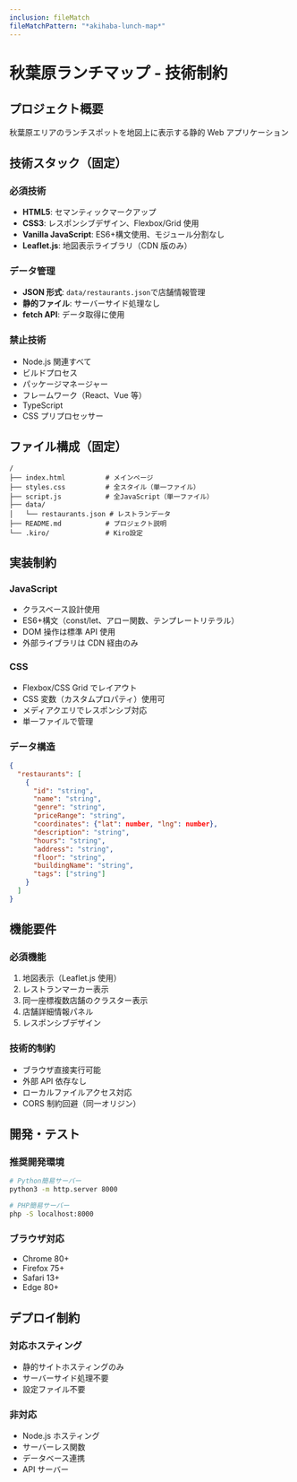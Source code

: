 ```yaml
---
inclusion: fileMatch
fileMatchPattern: "*akihaba-lunch-map*"
---
```


# 秋葉原ランチマップ - 技術制約

## プロジェクト概要

秋葉原エリアのランチスポットを地図上に表示する静的 Web アプリケーション

## 技術スタック（固定）

### 必須技術

- **HTML5**: セマンティックマークアップ
- **CSS3**: レスポンシブデザイン、Flexbox/Grid 使用
- **Vanilla JavaScript**: ES6+構文使用、モジュール分割なし
- **Leaflet.js**: 地図表示ライブラリ（CDN 版のみ）

### データ管理

- **JSON 形式**: `data/restaurants.json`で店舗情報管理
- **静的ファイル**: サーバーサイド処理なし
- **fetch API**: データ取得に使用

### 禁止技術

- Node.js 関連すべて
- ビルドプロセス
- パッケージマネージャー
- フレームワーク（React、Vue 等）
- TypeScript
- CSS プリプロセッサー

## ファイル構成（固定）

```
/
├── index.html          # メインページ
├── styles.css          # 全スタイル（単一ファイル）
├── script.js           # 全JavaScript（単一ファイル）
├── data/
│   └── restaurants.json # レストランデータ
├── README.md           # プロジェクト説明
└── .kiro/              # Kiro設定
```

## 実装制約

### JavaScript

- クラスベース設計使用
- ES6+構文（const/let、アロー関数、テンプレートリテラル）
- DOM 操作は標準 API 使用
- 外部ライブラリは CDN 経由のみ

### CSS

- Flexbox/CSS Grid でレイアウト
- CSS 変数（カスタムプロパティ）使用可
- メディアクエリでレスポンシブ対応
- 単一ファイルで管理

### データ構造

```json
{
  "restaurants": [
    {
      "id": "string",
      "name": "string",
      "genre": "string",
      "priceRange": "string",
      "coordinates": {"lat": number, "lng": number},
      "description": "string",
      "hours": "string",
      "address": "string",
      "floor": "string",
      "buildingName": "string",
      "tags": ["string"]
    }
  ]
}
```

## 機能要件

### 必須機能

1. 地図表示（Leaflet.js 使用）
2. レストランマーカー表示
3. 同一座標複数店舗のクラスター表示
4. 店舗詳細情報パネル
5. レスポンシブデザイン

### 技術的制約

- ブラウザ直接実行可能
- 外部 API 依存なし
- ローカルファイルアクセス対応
- CORS 制約回避（同一オリジン）

## 開発・テスト

### 推奨開発環境

```bash
# Python簡易サーバー
python3 -m http.server 8000

# PHP簡易サーバー
php -S localhost:8000
```

### ブラウザ対応

- Chrome 80+
- Firefox 75+
- Safari 13+
- Edge 80+

## デプロイ制約

### 対応ホスティング

- 静的サイトホスティングのみ
- サーバーサイド処理不要
- 設定ファイル不要

### 非対応

- Node.js ホスティング
- サーバーレス関数
- データベース連携
- API サーバー
